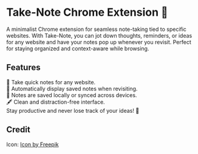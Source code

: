# Take-Note Chrome Extension 📝

A minimalist Chrome extension for seamless note-taking tied to specific websites. With Take-Note, you can jot down thoughts, reminders, or ideas for any website and have your notes pop up whenever you revisit. Perfect for staying organized and context-aware while browsing.

## Features

📄 Take quick notes for any website.<br>
🔄 Automatically display saved notes when revisiting.<br>
💾 Notes are saved locally or synced across devices.<br>
🖋️ Clean and distraction-free interface.<br>
Stay productive and never lose track of your ideas! 🚀<br>

## Credit

Icon:
<a href="https://www.freepik.com/icon/list_3837450#fromView=keyword&page=1&position=0&uuid=4dd8641f-5413-4e8e-bbbc-c2d40e68ce21">Icon by Freepik</a>
